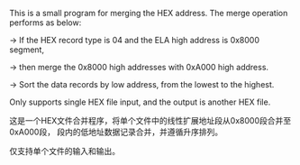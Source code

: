 This is a small program for merging the HEX address.
The merge operation performs as below:

  ->  If the HEX record type is 04 and the ELA high address is 0x8000 segment,
  
  ->  then merge the 0x8000 high addresses  with 0xA000 high address.
  
  ->  Sort the data records by low address, from the lowest to the highest.


Only supports single HEX file input, and the output is another HEX file.

这是一个HEX文件合并程序，将单个文件中的线性扩展地址段从0x8000段合并至0xA000段，
段内的低地址数据记录合并，并遵循升序排列。

仅支持单个文件的输入和输出。
